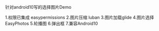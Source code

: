 针对android10写的选择图片Demo

1.权限已集成 easypermissions
2.图片压缩 luban
3.图片加载glide
4.图片选择EasyPhotos
5.轮播图
6.弹出框
7.兼容Android10
